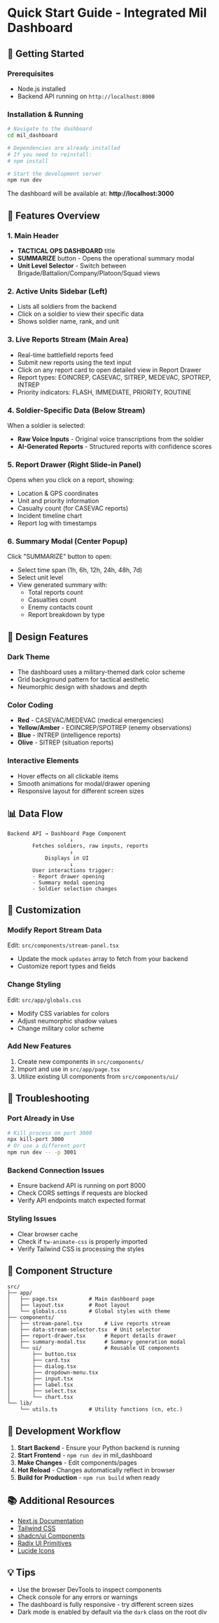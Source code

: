 # Quick Start Guide - Integrated Mil Dashboard

## 🚀 Getting Started

### Prerequisites

- Node.js installed
- Backend API running on `http://localhost:8000`

### Installation & Running

```bash
# Navigate to the dashboard
cd mil_dashboard

# Dependencies are already installed
# If you need to reinstall:
# npm install

# Start the development server
npm run dev
```

The dashboard will be available at: **http://localhost:3000**

## 🎯 Features Overview

### 1. **Main Header**

- **TACTICAL OPS DASHBOARD** title
- **SUMMARIZE** button - Opens the operational summary modal
- **Unit Level Selector** - Switch between Brigade/Battalion/Company/Platoon/Squad views

### 2. **Active Units Sidebar** (Left)

- Lists all soldiers from the backend
- Click on a soldier to view their specific data
- Shows soldier name, rank, and unit

### 3. **Live Reports Stream** (Main Area)

- Real-time battlefield reports feed
- Submit new reports using the text input
- Click on any report card to open detailed view in Report Drawer
- Report types: EOINCREP, CASEVAC, SITREP, MEDEVAC, SPOTREP, INTREP
- Priority indicators: FLASH, IMMEDIATE, PRIORITY, ROUTINE

### 4. **Soldier-Specific Data** (Below Stream)

When a soldier is selected:

- **Raw Voice Inputs** - Original voice transcriptions from the soldier
- **AI-Generated Reports** - Structured reports with confidence scores

### 5. **Report Drawer** (Right Slide-in Panel)

Opens when you click on a report, showing:

- Location & GPS coordinates
- Unit and priority information
- Casualty count (for CASEVAC reports)
- Incident timeline chart
- Report log with timestamps

### 6. **Summary Modal** (Center Popup)

Click "SUMMARIZE" button to open:

- Select time span (1h, 6h, 12h, 24h, 48h, 7d)
- Select unit level
- View generated summary with:
  - Total reports count
  - Casualties count
  - Enemy contacts count
  - Report breakdown by type

## 🎨 Design Features

### Dark Theme

- The dashboard uses a military-themed dark color scheme
- Grid background pattern for tactical aesthetic
- Neumorphic design with shadows and depth

### Color Coding

- **Red** - CASEVAC/MEDEVAC (medical emergencies)
- **Yellow/Amber** - EOINCREP/SPOTREP (enemy observations)
- **Blue** - INTREP (intelligence reports)
- **Olive** - SITREP (situation reports)

### Interactive Elements

- Hover effects on all clickable items
- Smooth animations for modal/drawer opening
- Responsive layout for different screen sizes

## 📊 Data Flow

```
Backend API → Dashboard Page Component
                    ↓
        Fetches soldiers, raw inputs, reports
                    ↓
            Displays in UI
                    ↓
        User interactions trigger:
        - Report drawer opening
        - Summary modal opening
        - Soldier selection changes
```

## 🔧 Customization

### Modify Report Stream Data

Edit: `src/components/stream-panel.tsx`

- Update the mock `updates` array to fetch from your backend
- Customize report types and fields

### Change Styling

Edit: `src/app/globals.css`

- Modify CSS variables for colors
- Adjust neumorphic shadow values
- Change military color scheme

### Add New Features

1. Create new components in `src/components/`
2. Import and use in `src/app/page.tsx`
3. Utilize existing UI components from `src/components/ui/`

## 🐛 Troubleshooting

### Port Already in Use

```bash
# Kill process on port 3000
npx kill-port 3000
# Or use a different port
npm run dev -- -p 3001
```

### Backend Connection Issues

- Ensure backend API is running on port 8000
- Check CORS settings if requests are blocked
- Verify API endpoints match expected format

### Styling Issues

- Clear browser cache
- Check if `tw-animate-css` is properly imported
- Verify Tailwind CSS is processing the styles

## 📝 Component Structure

```
src/
├── app/
│   ├── page.tsx          # Main dashboard page
│   ├── layout.tsx        # Root layout
│   └── globals.css       # Global styles with theme
├── components/
│   ├── stream-panel.tsx       # Live reports stream
│   ├── data-stream-selector.tsx  # Unit selector
│   ├── report-drawer.tsx      # Report details drawer
│   ├── summary-modal.tsx      # Summary generation modal
│   └── ui/                    # Reusable UI components
│       ├── button.tsx
│       ├── card.tsx
│       ├── dialog.tsx
│       ├── dropdown-menu.tsx
│       ├── input.tsx
│       ├── label.tsx
│       ├── select.tsx
│       └── chart.tsx
└── lib/
    └── utils.ts          # Utility functions (cn, etc.)
```

## 🚦 Development Workflow

1. **Start Backend** - Ensure your Python backend is running
2. **Start Frontend** - `npm run dev` in mil_dashboard
3. **Make Changes** - Edit components/pages
4. **Hot Reload** - Changes automatically reflect in browser
5. **Build for Production** - `npm run build` when ready

## 📚 Additional Resources

- [Next.js Documentation](https://nextjs.org/docs)
- [Tailwind CSS](https://tailwindcss.com/docs)
- [shadcn/ui Components](https://ui.shadcn.com/)
- [Radix UI Primitives](https://www.radix-ui.com/)
- [Lucide Icons](https://lucide.dev/)

## 💡 Tips

- Use the browser DevTools to inspect components
- Check console for any errors or warnings
- The dashboard is fully responsive - try different screen sizes
- Dark mode is enabled by default via the `dark` class on the root div
